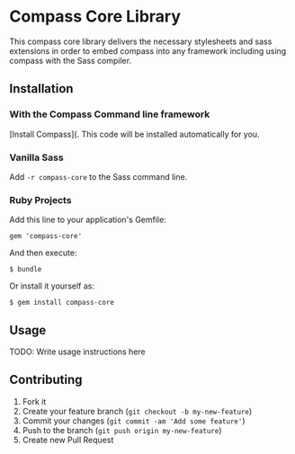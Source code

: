 # Compass Core Library

This compass core library delivers the necessary stylesheets and sass
extensions in order to embed compass into any framework including using
compass with the Sass compiler.

## Installation

### With the Compass Command line framework

[Install Compass](. This code will be installed automatically for you.

### Vanilla Sass

Add `-r compass-core` to the Sass command line.

### Ruby Projects

Add this line to your application's Gemfile:

    gem 'compass-core'

And then execute:

    $ bundle

Or install it yourself as:

    $ gem install compass-core

## Usage

TODO: Write usage instructions here

## Contributing

1. Fork it
2. Create your feature branch (`git checkout -b my-new-feature`)
3. Commit your changes (`git commit -am 'Add some feature'`)
4. Push to the branch (`git push origin my-new-feature`)
5. Create new Pull Request
